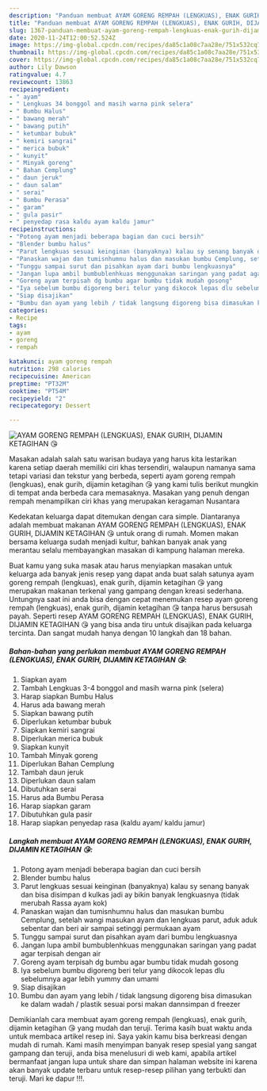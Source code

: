 ```yaml
---
description: "Panduan membuat AYAM GORENG REMPAH (LENGKUAS), ENAK GURIH, DIJAMIN KETAGIHAN 😘 minggu ini"
title: "Panduan membuat AYAM GORENG REMPAH (LENGKUAS), ENAK GURIH, DIJAMIN KETAGIHAN 😘 minggu ini"
slug: 1367-panduan-membuat-ayam-goreng-rempah-lengkuas-enak-gurih-dijamin-ketagihan-minggu-ini
date: 2020-11-24T12:00:52.524Z
image: https://img-global.cpcdn.com/recipes/da85c1a08c7aa28e/751x532cq70/ayam-goreng-rempah-lengkuas-enak-gurih-dijamin-ketagihan-😘-foto-resep-utama.jpg
thumbnail: https://img-global.cpcdn.com/recipes/da85c1a08c7aa28e/751x532cq70/ayam-goreng-rempah-lengkuas-enak-gurih-dijamin-ketagihan-😘-foto-resep-utama.jpg
cover: https://img-global.cpcdn.com/recipes/da85c1a08c7aa28e/751x532cq70/ayam-goreng-rempah-lengkuas-enak-gurih-dijamin-ketagihan-😘-foto-resep-utama.jpg
author: Lily Dawson
ratingvalue: 4.7
reviewcount: 13863
recipeingredient:
- " ayam"
- " Lengkuas 34 bonggol and masih warna pink selera"
- " Bumbu Halus"
- " bawang merah"
- " bawang putih"
- " ketumbar bubuk"
- " kemiri sangrai"
- " merica bubuk"
- " kunyit"
- " Minyak goreng"
- " Bahan Cemplung"
- " daun jeruk"
- " daun salam"
- " serai"
- " Bumbu Perasa"
- " garam"
- " gula pasir"
- " penyedap rasa kaldu ayam kaldu jamur"
recipeinstructions:
- "Potong ayam menjadi beberapa bagian dan cuci bersih"
- "Blender bumbu halus"
- "Parut lengkuas sesuai keinginan (banyaknya) kalau sy senang banyak dan bisa disimpan d kulkas jadi ay bikin banyak lengkuasnya (tidak merubah Rassa ayam kok)"
- "Panaskan wajan dan tumisnhumnu halus dan masukan bumbu Cemplung, setelah wangi masukan ayam dan lengkuas parut, aduk aduk sebentar dan beri air sampai setinggi permukaan ayam"
- "Tunggu sampai surut dan pisahkan ayam dari bumbu lengkuasnya"
- "Jangan lupa ambil bumbublenhkuas menggunakan saringan yang padat agar terpisah dengan air"
- "Goreng ayam terpisah dg bumbu agar bumbu tidak mudah gosong"
- "Iya sebelum bumbu digoreng beri telur yang dikocok lepas dlu sebelumnya agar lebih yummy dan umami"
- "Siap disajikan"
- "Bumbu dan ayam yang lebih / tidak langsung digoreng bisa dimasukan ke dalam wadah / plastik sesuai porsi makan dannsimpan d freezer"
categories:
- Recipe
tags:
- ayam
- goreng
- rempah

katakunci: ayam goreng rempah 
nutrition: 298 calories
recipecuisine: American
preptime: "PT32M"
cooktime: "PT54M"
recipeyield: "2"
recipecategory: Dessert

---
```



![AYAM GORENG REMPAH (LENGKUAS), ENAK GURIH, DIJAMIN KETAGIHAN 😘](https://img-global.cpcdn.com/recipes/da85c1a08c7aa28e/751x532cq70/ayam-goreng-rempah-lengkuas-enak-gurih-dijamin-ketagihan-😘-foto-resep-utama.jpg)

Masakan adalah salah satu warisan budaya yang harus kita lestarikan karena setiap daerah memiliki ciri khas tersendiri, walaupun namanya sama tetapi variasi dan tekstur yang berbeda, seperti ayam goreng rempah (lengkuas), enak gurih, dijamin ketagihan 😘 yang kami tulis berikut mungkin di tempat anda berbeda cara memasaknya. Masakan yang penuh dengan rempah menampilkan ciri khas yang merupakan keragaman Nusantara



Kedekatan keluarga dapat ditemukan dengan cara simple. Diantaranya adalah membuat makanan AYAM GORENG REMPAH (LENGKUAS), ENAK GURIH, DIJAMIN KETAGIHAN 😘 untuk orang di rumah. Momen makan bersama keluarga sudah menjadi kultur, bahkan banyak anak yang merantau selalu membayangkan masakan di kampung halaman mereka.

Buat kamu yang suka masak atau harus menyiapkan masakan untuk keluarga ada banyak jenis resep yang dapat anda buat salah satunya ayam goreng rempah (lengkuas), enak gurih, dijamin ketagihan 😘 yang merupakan makanan terkenal yang gampang dengan kreasi sederhana. Untungnya saat ini anda bisa dengan cepat menemukan resep ayam goreng rempah (lengkuas), enak gurih, dijamin ketagihan 😘 tanpa harus bersusah payah.
Seperti resep AYAM GORENG REMPAH (LENGKUAS), ENAK GURIH, DIJAMIN KETAGIHAN 😘 yang bisa anda tiru untuk disajikan pada keluarga tercinta. Dan sangat mudah hanya dengan 10 langkah dan 18 bahan.


<!--inarticleads1-->

##### Bahan-bahan yang perlukan membuat AYAM GORENG REMPAH (LENGKUAS), ENAK GURIH, DIJAMIN KETAGIHAN 😘:

1. Siapkan  ayam
1. Tambah  Lengkuas 3-4 bonggol and masih warna pink (selera)
1. Harap siapkan  Bumbu Halus
1. Harus ada  bawang merah
1. Siapkan  bawang putih
1. Diperlukan  ketumbar bubuk
1. Siapkan  kemiri sangrai
1. Diperlukan  merica bubuk
1. Siapkan  kunyit
1. Tambah  Minyak goreng
1. Diperlukan  Bahan Cemplung
1. Tambah  daun jeruk
1. Diperlukan  daun salam
1. Dibutuhkan  serai
1. Harus ada  Bumbu Perasa
1. Harap siapkan  garam
1. Dibutuhkan  gula pasir
1. Harap siapkan  penyedap rasa (kaldu ayam/ kaldu jamur)




<!--inarticleads2-->

##### Langkah membuat  AYAM GORENG REMPAH (LENGKUAS), ENAK GURIH, DIJAMIN KETAGIHAN 😘:

1. Potong ayam menjadi beberapa bagian dan cuci bersih
1. Blender bumbu halus
1. Parut lengkuas sesuai keinginan (banyaknya) kalau sy senang banyak dan bisa disimpan d kulkas jadi ay bikin banyak lengkuasnya (tidak merubah Rassa ayam kok)
1. Panaskan wajan dan tumisnhumnu halus dan masukan bumbu Cemplung, setelah wangi masukan ayam dan lengkuas parut, aduk aduk sebentar dan beri air sampai setinggi permukaan ayam
1. Tunggu sampai surut dan pisahkan ayam dari bumbu lengkuasnya
1. Jangan lupa ambil bumbublenhkuas menggunakan saringan yang padat agar terpisah dengan air
1. Goreng ayam terpisah dg bumbu agar bumbu tidak mudah gosong
1. Iya sebelum bumbu digoreng beri telur yang dikocok lepas dlu sebelumnya agar lebih yummy dan umami
1. Siap disajikan
1. Bumbu dan ayam yang lebih / tidak langsung digoreng bisa dimasukan ke dalam wadah / plastik sesuai porsi makan dannsimpan d freezer




Demikianlah cara membuat ayam goreng rempah (lengkuas), enak gurih, dijamin ketagihan 😘 yang mudah dan teruji. Terima kasih buat waktu anda untuk membaca artikel resep ini. Saya yakin kamu bisa berkreasi dengan mudah di rumah. Kami masih menyimpan banyak resep spesial yang sangat gampang dan teruji, anda bisa menelusuri di web kami, apabila artikel bermanfaat jangan lupa untuk share dan simpan halaman website ini karena akan banyak update terbaru untuk resep-resep pilihan yang terbukti dan teruji. Mari ke dapur !!!. 
